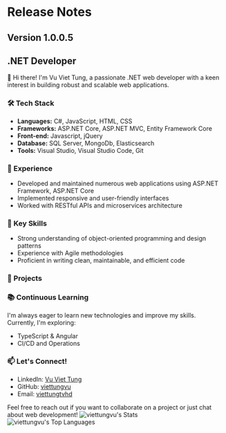 # Release Notes 
## Version 1.0.0.5
## .NET Developer

👋 Hi there! I'm Vu Viet Tung, a passionate .NET web developer with a keen interest in building robust and scalable web applications.

### 🛠 Tech Stack

- **Languages:** C#, JavaScript, HTML, CSS
- **Frameworks:** ASP.NET Core, ASP.NET MVC, Entity Framework Core
- **Front-end:** Javascript, jQuery
- **Database:** SQL Server, MongoDb, Elasticsearch
- **Tools:** Visual Studio, Visual Studio Code, Git

### 💼 Experience

- Developed and maintained numerous web applications using ASP.NET Framework, ASP.NET Core
- Implemented responsive and user-friendly interfaces
- Worked with RESTful APIs and microservices architecture

### 🌟 Key Skills

- Strong understanding of object-oriented programming and design patterns
- Experience with Agile methodologies
- Proficient in writing clean, maintainable, and efficient code

### 🚀 Projects



### 📚 Continuous Learning

I'm always eager to learn new technologies and improve my skills. Currently, I'm exploring:
- TypeScript & Angular
- CI/CD and Operations

### 📫 Let's Connect!

- LinkedIn: [Vu Viet Tung](https://www.linkedin.com/in/tungvv210/)
- GitHub: [viettungvu](https://github.com/viettungvu)
- Email: [viettungtvhd](mailto:viettungtvhd@gmail.com)

Feel free to reach out if you want to collaborate on a project or just chat about web development!
![viettungvu's Stats](https://github-readme-stats.vercel.app/api?username=viettungvu&theme=vue-dark&show_icons=true&hide_border=true&count_private=true)
![viettungvu's Top Languages](https://github-readme-stats.vercel.app/api/top-langs/?username=viettungvu&theme=vue-dark&show_icons=true&hide_border=true&layout=compact)

